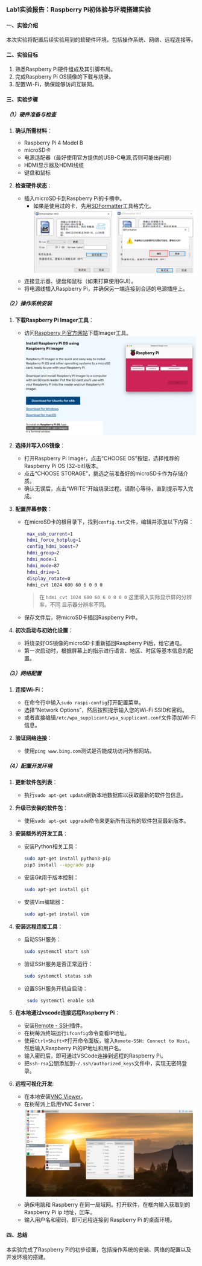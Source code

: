 ### Lab1实验报告：Raspberry Pi初体验与环境搭建实验

#### 一、实验介绍
本次实验将配置后续实验用到的软硬件环境，包括操作系统、网络、远程连接等。

#### 二、实验目标
1. 熟悉Raspberry Pi硬件组成及其引脚布局。
2. 完成Raspberry Pi OS镜像的下载与烧录。
3. 配置Wi-Fi，确保能够访问互联网。

#### 三、实验步骤
##### （1）硬件准备与检查
1. **确认所需材料**：
   - Raspberry Pi 4 Model B
   - microSD卡
   - 电源适配器（最好使用官方提供的USB-C电源,否则可能出问题）
   - HDMI显示器及HDMI线缆
   - 键盘和鼠标

2. **检查硬件状态**：
   - 插入microSD卡到Raspberry Pi的卡槽中。
     - 如果是使用过的卡，先用[SDFormatter](https://www.sdcard.org/downloads/formatter/sd-memory-card-formatter-for-windows-download/)工具格式化。
  ![alt text](images/image2.png)
   - 连接显示器、键盘和鼠标（如果打算使用GUI）。
   - 将电源线插入Raspberry Pi，并确保另一端连接到合适的电源插座上。

##### （2）操作系统安装
1. **下载Raspberry Pi Imager工具**：
   - 访问[Raspberry Pi官方网站](https://www.raspberrypi.com/software/)下载Imager工具。
![alt text](images/image1.png)
   
2. **选择并写入OS镜像**：
   - 打开Raspberry Pi Imager，点击“CHOOSE OS”按钮，选择推荐的Raspberry Pi OS (32-bit)版本。
   - 点击“CHOOSE STORAGE”，挑选之前准备好的microSD卡作为存储介质。
   - 确认无误后，点击“WRITE”开始烧录过程。请耐心等待，直到提示写入完成。
3. **配置屏幕参数**：
   - 在microSD卡的根目录下，找到`config.txt`文件，编辑并添加以下内容：
     ```bash
      max_usb_current=1 
      hdmi_force_hotplug=1 
      config_hdmi_boost=7 
      hdmi_group=2 
      hdmi_mode=1 
      hdmi_mode=87 
      hdmi_drive=1 
      display_rotate=0 
      hdmi_cvt 1024 600 60 6 0 0 0
     ```
     >在 `hdmi_cvt 1024 600 60 6 0 0 0 0` 这里填入实际显示屏的分辨率，不同
     显示器分辨率不同。

   - 保存文件后，将microSD卡插回Raspberry Pi中。

4. **初次启动与初始化设置**：
   - 将烧录好OS镜像的microSD卡重新插回Raspberry Pi后，给它通电。
   - 第一次启动时，根据屏幕上的指示进行语言、地区、时区等基本信息的配置。

##### （3）网络配置
1. **连接Wi-Fi**：
   - 在命令行中输入`sudo raspi-config`打开配置菜单。
   - 选择“Network Options”，然后按照提示输入您的Wi-Fi SSID和密码。
   - 或者直接编辑`/etc/wpa_supplicant/wpa_supplicant.conf`文件添加Wi-Fi信息。
   
2. **验证网络连接**：
   - 使用`ping www.bing.com`测试是否能成功访问外部网站。

##### （4）配置开发环境
1. **更新软件包列表**：
   - 执行`sudo apt-get update`刷新本地数据库以获取最新的软件包信息。

2. **升级已安装的软件包**：
   - 使用`sudo apt-get upgrade`命令来更新所有现有的软件包至最新版本。

3. **安装额外的开发工具**：
   - 安装Python相关工具：
     ```bash
     sudo apt-get install python3-pip
     pip3 install --upgrade pip
     ```
   - 安装Git用于版本控制：
     ```bash
     sudo apt-get install git
     ```
   - 安装Vim编辑器：
     ```bash
     sudo apt-get install vim
      ```
4. **安装远程连接工具**：
   - 启动SSH服务：
     ```bash
     sudo systemctl start ssh
     ```
   - 验证SSH服务是否正常运行：
     ```bash
     sudo systemctl status ssh
     ```
   - 设置SSH服务开机自启动：
     ```bash
      sudo systemctl enable ssh
      ```
5. **在本地通过vscode连接远程Raspberry Pi**：
   - 安装[Remote - SSH](https://marketplace.visualstudio.com/items?itemName=ms-vscode-remote.remote-ssh)插件。
   - 在树莓派终端运行`ifconfig`命令查看IP地址。
   - 使用`Ctrl+Shift+P`打开命令面板，输入`Remote-SSH: Connect to Host`，然后输入Raspberry Pi的IP地址和用户名。
   - 输入密码后，即可通过VSCode连接到远程的Raspberry Pi。
   - 把`ssh-rsa`公钥添加到`~/.ssh/authorized_keys`文件中，实现无密码登录。
6. **远程可视化开发**:
   - 在本地安装[VNC Viewer](https://www.realvnc.com/en/connect/download/viewer/)。
   - 在树莓派上启用VNC Server：
  ![alt text](image.png)
   - 确保电脑和 Raspberry 在同一局域网。打开软件，在框内输入获取到的
Raspberry Pi ip 地址，回车。
   - 输入用户名和密码，即可远程连接到 Raspberry Pi 的桌面环境。

   
#### 四、总结
本实验完成了Raspberry Pi的初步设置，包括操作系统的安装、网络的配置以及开发环境的搭建。
